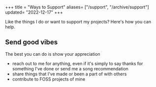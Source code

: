 +++
title = "Ways to Support"
aliases= ["/support", "/archive/support"]
updated= "2022-12-17"
+++

Like the things I do or want to support my projects? Here's how you can help.

## Send good vibes
The best you can do is show your appreciation
- reach out to me for anything, even if it's simply to say thanks for something I've done or send me a song recommendation
- share things that I've made or been a part of with others
- contribute to FOSS projects of mine
